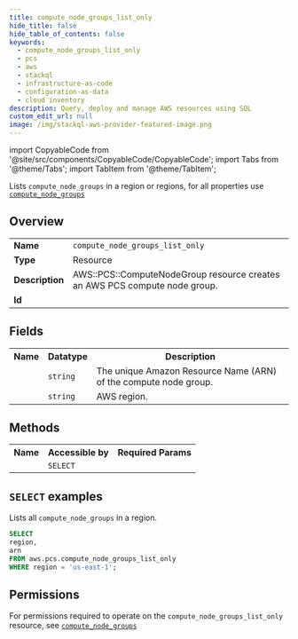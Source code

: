 ```yaml
---
title: compute_node_groups_list_only
hide_title: false
hide_table_of_contents: false
keywords:
  - compute_node_groups_list_only
  - pcs
  - aws
  - stackql
  - infrastructure-as-code
  - configuration-as-data
  - cloud inventory
description: Query, deploy and manage AWS resources using SQL
custom_edit_url: null
image: /img/stackql-aws-provider-featured-image.png
---
```


import CopyableCode from '@site/src/components/CopyableCode/CopyableCode';
import Tabs from '@theme/Tabs';
import TabItem from '@theme/TabItem';

Lists <code>compute_node_groups</code> in a region or regions, for all properties use <a href="/services/serviceName/compute_node_groups/"><code>compute_node_groups</code></a>

## Overview
<table>
<tbody>
<tr><td><b>Name</b></td><td><code>compute_node_groups_list_only</code></td></tr>
<tr><td><b>Type</b></td><td>Resource</td></tr>
<tr><td><b>Description</b></td><td>AWS::PCS::ComputeNodeGroup resource creates an AWS PCS compute node group.</td></tr>
<tr><td><b>Id</b></td><td><CopyableCode code="aws.pcs.compute_node_groups_list_only" /></td></tr>
</tbody>
</table>

## Fields
<table>
<tbody>
<tr><th>Name</th><th>Datatype</th><th>Description</th></tr><tr><td><CopyableCode code="arn" /></td><td><code>string</code></td><td>The unique Amazon Resource Name (ARN) of the compute node group.</td></tr>
<tr><td><CopyableCode code="region" /></td><td><code>string</code></td><td>AWS region.</td></tr>
</tbody>
</table>

## Methods

<table>
<tbody>
  <tr>
    <th>Name</th>
    <th>Accessible by</th>
    <th>Required Params</th>
  </tr>
  <tr>
    <td><CopyableCode code="list_resources" /></td>
    <td><code>SELECT</code></td>
    <td><CopyableCode code="region" /></td>
  </tr>
</tbody>
</table>

## `SELECT` examples
Lists all <code>compute_node_groups</code> in a region.
```sql
SELECT
region,
arn
FROM aws.pcs.compute_node_groups_list_only
WHERE region = 'us-east-1';
```


## Permissions

For permissions required to operate on the <code>compute_node_groups_list_only</code> resource, see <a href="/services/pcs/compute_node_groups/#permissions"><code>compute_node_groups</code></a>

